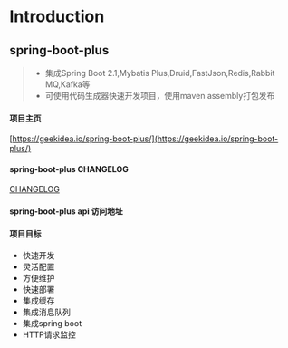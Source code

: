 # Introduction

## spring-boot-plus

> - 集成Spring Boot 2.1,Mybatis Plus,Druid,FastJson,Redis,Rabbit MQ,Kafka等
> - 可使用代码生成器快速开发项目，使用maven assembly打包发布

#### 项目主页
   [https://geekidea.io/spring-boot-plus/](https://geekidea.io/spring-boot-plus/)

#### spring-boot-plus CHANGELOG
   [CHANGELOG](http://geekidea.io/spring-boot-plus/changelog.html)
   
#### spring-boot-plus api 访问地址
   []()
   
#### 项目目标
- 快速开发
- 灵活配置
- 方便维护
- 快速部署
- 集成缓存
- 集成消息队列
- 集成spring boot
- HTTP请求监控
